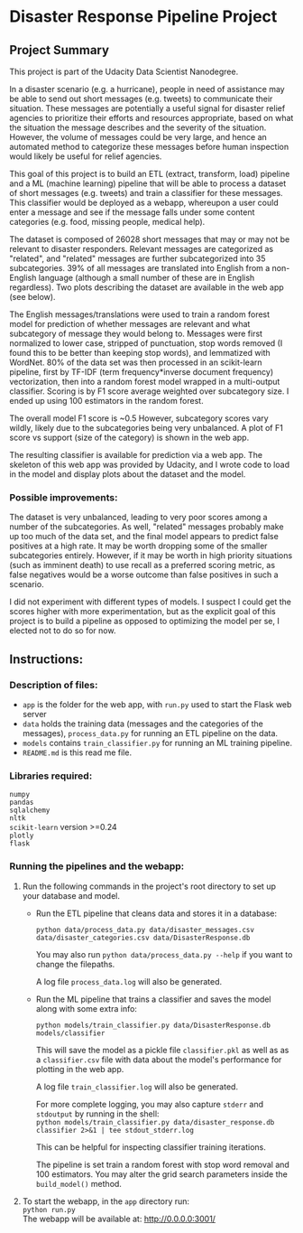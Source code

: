 # Disaster Response Pipeline Project

## Project Summary

This project is part of the Udacity Data Scientist Nanodegree.

In a disaster scenario (e.g. a hurricane), people in need of assistance may be able to send out short messages (e.g. tweets) to communicate their situation. These messages are potentially a useful signal for disaster relief agencies to prioritize their efforts and resources appropriate, based on what the situation the message describes and the severity of the situation. However, the volume of messages could be very large, and hence an automated method to categorize these messages before human inspection would likely be useful for relief agencies.

This goal of this project is to build an ETL (extract, transform, load) pipeline and a ML (machine learning) pipeline that will be able to process a dataset of short messages (e.g. tweets) and train a classifier for these messages. This classifier would be deployed as a webapp, whereupon a user could enter a message and see if the message falls under some content categories (e.g. food, missing people, medical help).

The dataset is composed of 26028 short messages that may or may not be relevant to disaster responders. Relevant messages are categorized as "related", and "related" messages are further subcategorized into 35 subcategories. 39% of all messages are translated into English from a non-English language (although a small number of these are in English regardless). Two plots describing the dataset are available in the web app (see below).

The English messages/translations were used to train a random forest model for prediction of whether messages are relevant and what subcategory of message they would belong to. Messages were first normalized to lower case, stripped of punctuation, stop words removed (I found this to be better than keeping stop words), and lemmatized with WordNet. 80% of the data set was then processed in an scikit-learn pipeline, first by TF-IDF (term frequency\*inverse document frequency) vectorization, then into a random forest model wrapped in a multi-output classifier. Scoring is by F1 score average weighted over subcategory size. I ended up using 100 estimators in the random forest.

The overall model F1 score is ~0.5 However, subcategory scores vary wildly, likely due to the subcategories being very unbalanced. A plot of F1 score vs support (size of the category) is shown in the web app.

The resulting classifier is available for prediction via a web app. The skeleton of this web app was provided by Udacity, and I wrote code to load in the model and display plots about the dataset and the model.

### Possible improvements:

The dataset is very unbalanced, leading to very poor scores among a number of the subcategories. As well, "related" messages probably make up too much of the data set, and the final model appears to predict false positives at a high rate. It may be worth dropping some of the smaller subcategories entirely. However, if it may be worth in high priority situations (such as imminent death) to use recall as a preferred scoring metric, as false negatives would be a worse outcome than false positives in such a scenario.

I did not experiment with different types of models. I suspect I could get the scores higher with more experimentation, but as the explicit goal of this project is to build a pipeline as opposed to optimizing the model per se, I elected not to do so for now.

## Instructions:

### Description of files:

- `app` is the folder for the web app, with `run.py` used to start the Flask web server
- `data` holds the training data (messages and the categories of the messages), `process_data.py` for running an ETL pipeline on the data.
- `models` contains `train_classifier.py` for running an ML training pipeline.
- `README.md` is this read me file.

### Libraries required:

`numpy`  
`pandas`  
`sqlalchemy`  
`nltk`  
`scikit-learn` version >=0.24  
`plotly`  
`flask`

### Running the pipelines and the webapp:

1. Run the following commands in the project's root directory to set up your database and model.

   - Run the ETL pipeline that cleans data and stores it in a database:

     `python data/process_data.py data/disaster_messages.csv data/disaster_categories.csv data/DisasterResponse.db`

     You may also run `python data/process_data.py --help` if you want to change the filepaths.

     A log file `process_data.log` will also be generated.

   - Run the ML pipeline that trains a classifier and saves the model along with some extra info:

     `python models/train_classifier.py data/DisasterResponse.db models/classifier`

     This will save the model as a pickle file `classifier.pkl` as well as as a `classifier.csv` file with data about the model's performance for plotting in the web app.

     A log file `train_classifier.log` will also be generated.

     For more complete logging, you may also capture `stderr` and `stdoutput` by running in the shell:  
     `python models/train_classifier.py data/disaster_response.db classifier 2>&1 | tee stdout_stderr.log`

     This can be helpful for inspecting classifier training iterations.

     The pipeline is set train a random forest with stop word removal and 100 estimators. You may alter the grid search parameters inside the `build_model()` method.

2. To start the webapp, in the `app` directory run:  
   `python run.py`  
   The webapp will be available at: http://0.0.0.0:3001/
